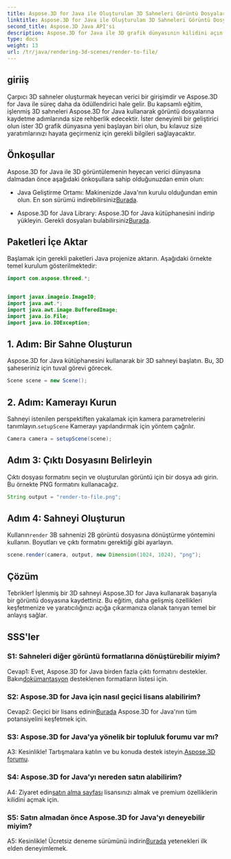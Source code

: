 ```yaml
---
title: Aspose.3D for Java ile Oluşturulan 3D Sahneleri Görüntü Dosyalarına Kaydetme
linktitle: Aspose.3D for Java ile Oluşturulan 3D Sahneleri Görüntü Dosyalarına Kaydetme
second_title: Aspose.3D Java API'si
description: Aspose.3D for Java ile 3D grafik dünyasının kilidini açın. Çarpıcı sahneleri zahmetsizce görüntülere kaydetmeyi öğrenin.
type: docs
weight: 13
url: /tr/java/rendering-3d-scenes/render-to-file/
---
```

## giriiş

Çarpıcı 3D sahneler oluşturmak heyecan verici bir girişimdir ve Aspose.3D for Java ile süreç daha da ödüllendirici hale gelir. Bu kapsamlı eğitim, işlenmiş 3D sahneleri Aspose.3D for Java kullanarak görüntü dosyalarına kaydetme adımlarında size rehberlik edecektir. İster deneyimli bir geliştirici olun ister 3D grafik dünyasına yeni başlayan biri olun, bu kılavuz size yaratımlarınızı hayata geçirmeniz için gerekli bilgileri sağlayacaktır.

## Önkoşullar

Aspose.3D for Java ile 3D görüntülemenin heyecan verici dünyasına dalmadan önce aşağıdaki önkoşullara sahip olduğunuzdan emin olun:

- Java Geliştirme Ortamı: Makinenizde Java'nın kurulu olduğundan emin olun. En son sürümü indirebilirsiniz[Burada](https://www.java.com/download/).

-  Aspose.3D for Java Library: Aspose.3D for Java kütüphanesini indirip yükleyin. Gerekli dosyaları bulabilirsiniz[Burada](https://releases.aspose.com/3d/java/).

## Paketleri İçe Aktar

Başlamak için gerekli paketleri Java projenize aktarın. Aşağıdaki örnekte temel kurulum gösterilmektedir:

```java
import com.aspose.threed.*;


import javax.imageio.ImageIO;
import java.awt.*;
import java.awt.image.BufferedImage;
import java.io.File;
import java.io.IOException;
```

## 1. Adım: Bir Sahne Oluşturun

Aspose.3D for Java kütüphanesini kullanarak bir 3D sahneyi başlatın. Bu, 3D şaheseriniz için tuval görevi görecek.

```java
Scene scene = new Scene();
```

## 2. Adım: Kamerayı Kurun

 Sahneyi istenilen perspektiften yakalamak için kamera parametrelerini tanımlayın.`setupScene` Kamerayı yapılandırmak için yöntem çağrılır.

```java
Camera camera = setupScene(scene);
```

## Adım 3: Çıktı Dosyasını Belirleyin

Çıktı dosyası formatını seçin ve oluşturulan görüntü için bir dosya adı girin. Bu örnekte PNG formatını kullanacağız.

```java
String output = "render-to-file.png";
```

## Adım 4: Sahneyi Oluşturun

 Kullanın`render` 3B sahnenizi 2B görüntü dosyasına dönüştürme yöntemini kullanın. Boyutları ve çıktı formatını gerektiği gibi ayarlayın.

```java
scene.render(camera, output, new Dimension(1024, 1024), "png");
```

## Çözüm

Tebrikler! İşlenmiş bir 3D sahneyi Aspose.3D for Java kullanarak başarıyla bir görüntü dosyasına kaydettiniz. Bu eğitim, daha gelişmiş özellikleri keşfetmenize ve yaratıcılığınızı açığa çıkarmanıza olanak tanıyan temel bir anlayış sağlar.

## SSS'ler

### S1: Sahneleri diğer görüntü formatlarına dönüştürebilir miyim?

 Cevap1: Evet, Aspose.3D for Java birden fazla çıktı formatını destekler. Bakın[dokümantasyon](https://reference.aspose.com/3d/java/) desteklenen formatların listesi için.

### S2: Aspose.3D for Java için nasıl geçici lisans alabilirim?

 Cevap2: Geçici bir lisans edinin[Burada](https://purchase.aspose.com/temporary-license/) Aspose.3D for Java'nın tüm potansiyelini keşfetmek için.

### S3: Aspose.3D for Java'ya yönelik bir topluluk forumu var mı?

 A3: Kesinlikle! Tartışmalara katılın ve bu konuda destek isteyin.[Aspose.3D forumu](https://forum.aspose.com/c/3d/18).

### S4: Aspose.3D for Java'yı nereden satın alabilirim?

 A4: Ziyaret edin[satın alma sayfası](https://purchase.aspose.com/buy) lisansınızı almak ve premium özelliklerin kilidini açmak için.

### S5: Satın almadan önce Aspose.3D for Java'yı deneyebilir miyim?

 A5: Kesinlikle! Ücretsiz deneme sürümünü indirin[Burada](https://releases.aspose.com/) yetenekleri ilk elden deneyimlemek.